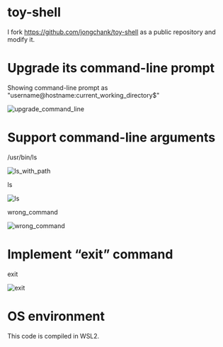 # toy-shell

I fork <https://github.com/jongchank/toy-shell> as a public repository and modify it.

# Upgrade its command-line prompt

Showing command-line prompt as "username@hostname:current_working_directory$"

![upgrade_command_line](https://user-images.githubusercontent.com/50652100/119252222-f6f3a680-bbe5-11eb-839b-188f91256c52.jpg)

# Support command-line arguments

/usr/bin/ls 

![ls_with_path](https://user-images.githubusercontent.com/50652100/119252481-7d5cb800-bbe7-11eb-8fd0-be78092589e4.jpg)

ls

![ls](https://user-images.githubusercontent.com/50652100/119252550-ef350180-bbe7-11eb-8fc5-b05262610cee.jpg)

wrong_command

![wrong_command](https://user-images.githubusercontent.com/50652100/119252568-04119500-bbe8-11eb-907b-164c358d665e.jpg)

# Implement “exit” command

exit

![exit](https://user-images.githubusercontent.com/50652100/119252623-41762280-bbe8-11eb-8762-92bcf3520889.jpg)

# OS environment

This code is compiled in WSL2.


